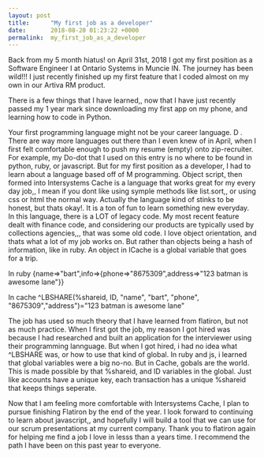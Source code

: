 ```yaml
---
layout: post
title:      "My first job as a developer"
date:       2018-08-20 01:23:22 +0000
permalink:  my_first_job_as_a_developer
---
```



Back from my 5 month hiatus! on April 31st, 2018 I got my first position as a Software Engineer I at Ontario Systems in Muncie IN. The journey has been wild!!! I just recently finished up my first feature that I coded almost on my own in our Artiva RM product. 

There is a few things that I have learned,, now that I have just recently passed my 1 year mark since downloading my first app on my phone, and learning how to code in Python.


Your first programming language might not be your career language. D
. There are way more languages out there than I even knew of in April, when I first felt comfortable enough to push my resume (empty) onto zip-recruiter. For example, my Do-dot that I used on this entry is no where to be found in python, ruby, or javascript. But for my first position as a developer, I had to learn about a language based off of M programming. Object script, then formed into Intersystems Cache is a language that works great for my every day job,, I mean if you dont like using symple methods like list.sort,, or using css or html the normal way. Actually the language kind of stinks to be honest, but thats okay!. It is a ton of fun to learn something new everyday. In this language, there is a LOT of legacy code. My most recent feature dealt with finance code, and considering our products are typically used by collections agencies,,, that was some old code. I love object orientation, and thats what a lot of my job works on. But rather than objects being a hash of information, like in ruby. An object in ICache is a global variable that goes for a trip. 

In ruby
{name=>"bart",info=>{phone=>"8675309",address=>"123 batman is awesome lane"}}

In cache
^LBSHARE(%shareid, ID, "name", "bart", "phone", "8675309","address")="123 batman is awesome lane"



The job has used so much theory that I have learned from flatiron, but not as much practice. When I first got the job, my reason I got hired was because I had researched and built an application for the interviewer using their programming lannguage. But when I got hired, i had no idea what ^LBSHARE was, or how to use that kind of global. In ruby and js, i learned that global variables were a big no-no. But in Cache, gobals are the world. This is made possible by that %shareid, and ID variables in the global. Just like accounts have a unique key, each transaction has a unique %shareid that keeps things seperate.

Now that I am feeling more comfortable with Intersystems Cache, I plan to pursue finishing Flatiron by the end of the year. I look forward to continuing to learn about javascript,, and hopefully I will build a tool that we can use for our scrum presentations at my current company. Thank you to flatiron again for helping me find a job I love in lesss than a years time. I recommend the path I have been on this past year to everyone. 

